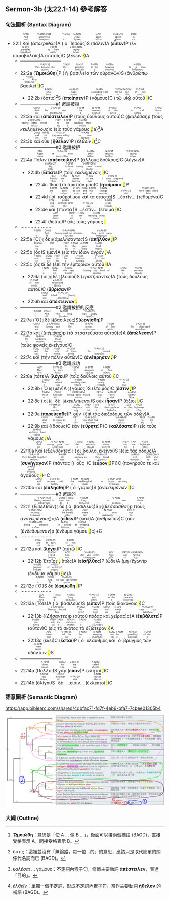 ## Sermon-3b (太22.1-14) 參考解答

### 句法圖析 (Syntax Diagram)


- 22:1 <RUBY><ruby><ruby>Καὶ<rt>καί</rt></ruby><rt>And</rt></ruby><rt>CONJ</rt></RUBY> (<RUBY><ruby><ruby><em><em>ἀποκριθεὶς</em></em><rt>ἀποκρίνω</rt></ruby><rt>answering</rt></ruby><rt>V-AMP-NSM</rt></RUBY>)A (<RUBY><ruby><ruby>ὁ<rt>ὁ</rt></ruby><rt>-</rt></ruby><rt>T-NSM</rt></RUBY> <RUBY><ruby><ruby>Ἰησοῦς<rt>Ἰησοῦς</rt></ruby><rt>Jesus</rt></ruby><rt>N-NSM</rt></RUBY>)S (<RUBY><ruby><ruby>πάλιν<rt>πάλιν</rt></ruby><rt>again</rt></ruby><rt>ADV</rt></RUBY>)A (<RUBY><ruby><ruby><strong><strong>εἶπεν</strong></strong><rt>εἶπον</rt></ruby><rt>spoke</rt></ruby><rt>V-AAI-3S</rt></RUBY>)P (<RUBY><ruby><ruby>ἐν<rt>ἐν</rt></ruby><rt>in</rt></ruby><rt>PREP</rt></RUBY> <RUBY><ruby><ruby>παραβολαῖς<rt>παραβολή</rt></ruby><rt>parables</rt></ruby><rt>N-DPF</rt></RUBY>)A (<RUBY><ruby><ruby>αὐτοῖς<rt>αὐτός</rt></ruby><rt>to them</rt></ruby><rt>P-DPM</rt></RUBY>)C (<RUBY><ruby><ruby><em>λέγων <mark class="pm">·</mark></em><rt>λέγω</rt></ruby><rt>saying</rt></ruby><rt>V-PAP-NSM</rt></RUBY>)A
	- ═════════════
	- 22:2a (<RUBY><ruby><ruby><strong><strong>Ὡμοιώθη</strong></strong><rt>ὁμοιόω</rt></ruby><rt>Has become like</rt></ruby><rt>V-API-3S</rt></RUBY>)[^1]P (<RUBY><ruby><ruby>ἡ<rt>ὁ</rt></ruby><rt>the</rt></ruby><rt>T-NSF</rt></RUBY> <RUBY><ruby><ruby>βασιλεία<rt>βασιλεία</rt></ruby><rt>kingdom</rt></ruby><rt>N-NSF</rt></RUBY> <RUBY><ruby><ruby>τῶν<rt>ὁ</rt></ruby><rt>of the</rt></ruby><rt>T-GPM</rt></RUBY> <RUBY><ruby><ruby>οὐρανῶν<rt>οὐρανός</rt></ruby><rt>heavens</rt></ruby><rt>N-GPM</rt></RUBY>)S (<RUBY><ruby><ruby>ἀνθρώπῳ<rt>ἄνθρωπος</rt></ruby><rt>to a man</rt></ruby><rt>N-DSM</rt></RUBY> <RUBY><ruby><ruby>βασιλεῖ <mark class="pm">,</mark><rt>βασιλεύς</rt></ruby><rt>a king</rt></ruby><rt>N-DSM</rt></RUBY>)C 
		- 22:2b (<RUBY><ruby><ruby>ὅστις<rt>ὅστις</rt></ruby><rt>who</rt></ruby><rt>R-NSM</rt></RUBY>)[^2]S (<RUBY><ruby><ruby><strong><strong>ἐποίησεν</strong></strong><rt>ποιέω</rt></ruby><rt>made</rt></ruby><rt>V-AAI-3S</rt></RUBY>)P (<RUBY><ruby><ruby>γάμους<rt>γάμος</rt></ruby><rt>a wedding feast</rt></ruby><rt>N-APM</rt></RUBY>)C (<RUBY><ruby><ruby>τῷ<rt>ὁ</rt></ruby><rt>for the</rt></ruby><rt>T-DSM</rt></RUBY> <RUBY><ruby><ruby>υἱῷ<rt>υἱός</rt></ruby><rt>son</rt></ruby><rt>N-DSM</rt></RUBY> <RUBY><ruby><ruby>αὐτοῦ <mark class="pm">.</mark><rt>αὐτός</rt></ruby><rt>of him</rt></ruby><rt>P-GSM</rt></RUBY>)C
	- ————————#1 邀請被拒
	- 22:3a <RUBY><ruby><ruby>καὶ<rt>καί</rt></ruby><rt>And</rt></ruby><rt>CONJ</rt></RUBY> (<RUBY><ruby><ruby><strong><strong>ἀπέστειλεν</strong></strong><rt>ἀποστέλλω</rt></ruby><rt>he sent</rt></ruby><rt>V-AAI-3S</rt></RUBY>)P (<RUBY><ruby><ruby>τοὺς<rt>ὁ</rt></ruby><rt>the</rt></ruby><rt>T-APM</rt></RUBY> <RUBY><ruby><ruby>δούλους<rt>δοῦλος</rt></ruby><rt>servants</rt></ruby><rt>N-APM</rt></RUBY> <RUBY><ruby><ruby>αὐτοῦ<rt>αὐτός</rt></ruby><rt>of him</rt></ruby><rt>P-GSM</rt></RUBY>)C {(<RUBY><ruby><ruby><em>καλέσαι</em><rt>καλέω</rt></ruby><rt>to call</rt></ruby><rt>V-AAN</rt></RUBY>)p (<RUBY><ruby><ruby>τοὺς<rt>ὁ</rt></ruby><rt>those</rt></ruby><rt>T-APM</rt></RUBY> <RUBY><ruby><ruby><em><em>κεκλημένους</em></em><rt>καλέω</rt></ruby><rt>having been invited</rt></ruby><rt>V-RPP-APM</rt></RUBY>)c (<RUBY><ruby><ruby>εἰς<rt>εἰς</rt></ruby><rt>to</rt></ruby><rt>PREP</rt></RUBY> <RUBY><ruby><ruby>τοὺς<rt>ὁ</rt></ruby><rt>the</rt></ruby><rt>T-APM</rt></RUBY> <RUBY><ruby><ruby>γάμους <mark class="pm">,</mark><rt>γάμος</rt></ruby><rt>wedding feast</rt></ruby><rt>N-APM</rt></RUBY>)a}[^3]A
	- 22:3b <RUBY><ruby><ruby>καὶ<rt>καί</rt></ruby><rt>and</rt></ruby><rt>CONJ</rt></RUBY> <RUBY><ruby><ruby>οὐκ<rt>οὐ</rt></ruby><rt>not</rt></ruby><rt>PRT-N</rt></RUBY> (<RUBY><ruby><ruby><strong><strong>ἤθελον</strong></strong><rt>θέλω</rt></ruby><rt>they were willing</rt></ruby><rt>V-IAI-3P</rt></RUBY>)P (<RUBY><ruby><ruby><em>ἐλθεῖν <mark class="pm">.</mark></em><rt>ἔρχομαι</rt></ruby><rt>to come</rt></ruby><rt>V-AAN</rt></RUBY>)[^4]C
	- ————————#2 邀請被拒
	- 22:4a <RUBY><ruby><ruby>Πάλιν<rt>πάλιν</rt></ruby><rt>Again</rt></ruby><rt>ADV</rt></RUBY> (<RUBY><ruby><ruby><strong><strong>ἀπέστειλεν</strong></strong><rt>ἀποστέλλω</rt></ruby><rt>he sent</rt></ruby><rt>V-AAI-3S</rt></RUBY>)P (<RUBY><ruby><ruby>ἄλλους<rt>ἄλλος</rt></ruby><rt>other</rt></ruby><rt>A-APM</rt></RUBY> <RUBY><ruby><ruby>δούλους<rt>δοῦλος</rt></ruby><rt>servants</rt></ruby><rt>N-APM</rt></RUBY>)C (<RUBY><ruby><ruby><em>λέγων <mark class="pm"></mark></em><rt>λέγω</rt></ruby><rt>saying</rt></ruby><rt>V-PAP-NSM</rt></RUBY>)A
		- 22:4b (<RUBY><ruby><ruby><strong><strong>Εἴπατε</strong></strong><rt>εἶπον</rt></ruby><rt>Say</rt></ruby><rt>V-AAM-2P</rt></RUBY>)P (<RUBY><ruby><ruby>τοῖς<rt>ὁ</rt></ruby><rt>to those</rt></ruby><rt>T-DPM</rt></RUBY> <RUBY><ruby><ruby><em>κεκλημένοις <mark class="pm">·</mark></em><rt>καλέω</rt></ruby><rt>having been invited</rt></ruby><rt>V-RPP-DPM</rt></RUBY>)C
			- 22:4c <RUBY><ruby><ruby>Ἰδοὺ<rt>ἰδού</rt></ruby><rt>Behold</rt></ruby><rt>INJ</rt></RUBY> (<RUBY><ruby><ruby>τὸ<rt>ὁ</rt></ruby><rt>the</rt></ruby><rt>T-ASN</rt></RUBY> <RUBY><ruby><ruby>ἄριστόν<rt>ἄριστον</rt></ruby><rt>dinner</rt></ruby><rt>N-ASN</rt></RUBY> <RUBY><ruby><ruby>μου<rt>ἐγώ</rt></ruby><rt>of me</rt></ruby><rt>P-1GS</rt></RUBY>)C (<RUBY><ruby><ruby><strong>ἡτοίμακα <mark class="pm">,</mark></strong><rt>ἑτοιμάζω</rt></ruby><rt>I have prepared</rt></ruby><rt>V-RAI-1S</rt></RUBY>)P 
			- 22:4d (<RUBY><ruby><ruby>οἱ<rt>ὁ</rt></ruby><rt>the</rt></ruby><rt>T-NPM</rt></RUBY> <RUBY><ruby><ruby>ταῦροί<rt>ταῦρος</rt></ruby><rt>oxen</rt></ruby><rt>N-NPM</rt></RUBY> <RUBY><ruby><ruby>μου<rt>ἐγώ</rt></ruby><rt>of Me</rt></ruby><rt>P-1GS</rt></RUBY> <RUBY><ruby><ruby>καὶ<rt>καί</rt></ruby><rt>and</rt></ruby><rt>CONJ</rt></RUBY> <RUBY><ruby><ruby>τὰ<rt>ὁ</rt></ruby><rt>the</rt></ruby><rt>T-NPN</rt></RUBY> <RUBY><ruby><ruby>σιτιστὰ<rt>σιτιστός</rt></ruby><rt>fatlings</rt></ruby><rt>A-NPN</rt></RUBY>)S ...<RUBY><ruby>ἐστὶν<rt>εἰμί</rt></ruby><rt>V-PAI-3S</rt></RUBY>... (<RUBY><ruby><ruby><em><em>τεθυμένα</em></em><rt>θύω</rt></ruby><rt>have been killed</rt></ruby><rt>V-RPP-NPN</rt></RUBY>)C
			- 22:4e <RUBY><ruby><ruby>καὶ<rt>καί</rt></ruby><rt>and</rt></ruby><rt>CONJ</rt></RUBY> (<RUBY><ruby><ruby>πάντα<rt>πᾶς</rt></ruby><rt>all things [are]</rt></ruby><rt>A-NPN</rt></RUBY>)S ...<RUBY><ruby>ἐστὶν<rt>εἰμί</rt></ruby><rt>V-PAI-3S</rt></RUBY>... (<RUBY><ruby><ruby>ἕτοιμα <mark class="pm">·</mark><rt>ἕτοιμος</rt></ruby><rt>ready</rt></ruby><rt>A-NPN</rt></RUBY>)C
			- 22:4f (<RUBY><ruby><ruby>δεῦτε<rt>δεῦτε</rt></ruby><rt>come</rt></ruby><rt>ADV</rt></RUBY>)P (<RUBY><ruby><ruby>εἰς<rt>εἰς</rt></ruby><rt>to</rt></ruby><rt>PREP</rt></RUBY> <RUBY><ruby><ruby>τοὺς<rt>ὁ</rt></ruby><rt>the</rt></ruby><rt>T-APM</rt></RUBY> <RUBY><ruby><ruby>γάμους <mark class="pm">.</mark><rt>γάμος</rt></ruby><rt>wedding feast</rt></ruby><rt>N-APM</rt></RUBY> 
	- ⋯⋯⋯⋯⋯⋯⋯
	- 22:5a (<RUBY><ruby><ruby>Οἱ<rt>ὁ</rt></ruby><rt>-</rt></ruby><rt>T-NPM</rt></RUBY>)⦇ <RUBY><ruby><ruby>δὲ<rt>δέ</rt></ruby><rt>And</rt></ruby><rt>CONJ</rt></RUBY> ⦈(<RUBY><ruby><ruby><em><em>ἀμελήσαντες</em></em><rt>ἀμελέω</rt></ruby><rt>having paid no attention</rt></ruby><rt>V-AAP-NPM</rt></RUBY>)S (<RUBY><ruby><ruby><strong>ἀπῆλθον <mark class="pm">,</mark></strong><rt>ἀπέρχομαι</rt></ruby><rt>they went away</rt></ruby><rt>V-AAI-3P</rt></RUBY>)P
	- 22:5b (<RUBY><ruby><ruby>ὃς<rt>ὅς</rt></ruby><rt>one</rt></ruby><rt>R-NSM</rt></RUBY>)S (<RUBY><ruby><ruby>μὲν<rt>μέν</rt></ruby><rt>-</rt></ruby><rt>PRT</rt></RUBY>)A (<RUBY><ruby><ruby>εἰς<rt>εἰς</rt></ruby><rt>to</rt></ruby><rt>PREP</rt></RUBY> <RUBY><ruby><ruby>τὸν<rt>ὁ</rt></ruby><rt>the</rt></ruby><rt>T-ASM</rt></RUBY> <RUBY><ruby><ruby>ἴδιον<rt>ἴδιος</rt></ruby><rt>own</rt></ruby><rt>A-ASM</rt></RUBY> <RUBY><ruby><ruby>ἀγρόν <mark class="pm">,</mark><rt>ἀγρός</rt></ruby><rt>field</rt></ruby><rt>N-ASM</rt></RUBY>)A
	- 22:5c (<RUBY><ruby><ruby>ὃς<rt>ὅς</rt></ruby><rt>one</rt></ruby><rt>R-NSM</rt></RUBY>)S <RUBY><ruby><ruby>δὲ<rt>δέ</rt></ruby><rt>then</rt></ruby><rt>CONJ</rt></RUBY> (<RUBY><ruby><ruby>ἐπὶ<rt>ἐπί</rt></ruby><rt>to</rt></ruby><rt>PREP</rt></RUBY> <RUBY><ruby><ruby>τὴν<rt>ὁ</rt></ruby><rt>the</rt></ruby><rt>T-ASF</rt></RUBY> <RUBY><ruby><ruby>ἐμπορίαν<rt>ἐμπορία</rt></ruby><rt>business</rt></ruby><rt>N-ASF</rt></RUBY> <RUBY><ruby><ruby>αὐτοῦ <mark class="pm">·</mark><rt>αὐτός</rt></ruby><rt>of him</rt></ruby><rt>P-GSM</rt></RUBY>)A
		- 22:6a (<RUBY><ruby><ruby>οἱ<rt>ὁ</rt></ruby><rt>-</rt></ruby><rt>T-NPM</rt></RUBY>)⦇ <RUBY><ruby><ruby>δὲ<rt>δέ</rt></ruby><rt>And</rt></ruby><rt>CONJ</rt></RUBY> ⦈(<RUBY><ruby><ruby>λοιποὶ<rt>λοιπός</rt></ruby><rt>the rest</rt></ruby><rt>A-NPM</rt></RUBY>)S (<RUBY><ruby><ruby><em><em>κρατήσαντες</em></em><rt>κρατέω</rt></ruby><rt>having laid hold of</rt></ruby><rt>V-AAP-NPM</rt></RUBY>)A (<RUBY><ruby><ruby>τοὺς<rt>ὁ</rt></ruby><rt>the</rt></ruby><rt>T-APM</rt></RUBY> <RUBY><ruby><ruby>δούλους<rt>δοῦλος</rt></ruby><rt>servants</rt></ruby><rt>N-APM</rt></RUBY> <RUBY><ruby><ruby>αὐτοῦ<rt>αὐτός</rt></ruby><rt>of him</rt></ruby><rt>P-GSM</rt></RUBY>)C (<RUBY><ruby><ruby><strong><strong>ὕβρισαν</strong></strong><rt>ὑβρίζω</rt></ruby><rt>mistreated</rt></ruby><rt>V-AAI-3P</rt></RUBY>)P
		- 22:6b <RUBY><ruby><ruby>καὶ<rt>καί</rt></ruby><rt>and</rt></ruby><rt>CONJ</rt></RUBY> <RUBY><ruby><ruby><strong>ἀπέκτειναν <mark class="pm">.</mark></strong><rt>ἀποκτείνω</rt></ruby><rt>killed [them]</rt></ruby><rt>V-AAI-3P</rt></RUBY> 
	- ————————#2 邀請被拒的反應
	- 22:7a (<RUBY><ruby><ruby>Ὁ<rt>ὁ</rt></ruby><rt>-</rt></ruby><rt>T-NSM</rt></RUBY>)⦇ <RUBY><ruby><ruby>δὲ<rt>δέ</rt></ruby><rt>And</rt></ruby><rt>CONJ</rt></RUBY> ⦈(<RUBY><ruby><ruby>βασιλεὺς<rt>βασιλεύς</rt></ruby><rt>the king</rt></ruby><rt>N-NSM</rt></RUBY>)S(<RUBY><ruby><ruby><strong><strong>ὠργίσθη</strong></strong><rt>ὀργίζω</rt></ruby><rt>was angry</rt></ruby><rt>V-API-3S</rt></RUBY>)P
	- 22:7b <RUBY><ruby><ruby>καὶ<rt>καί</rt></ruby><rt>and</rt></ruby><rt>CONJ</rt></RUBY> {(<RUBY><ruby><ruby><em><em>πέμψας</em></em><rt>πέμπω</rt></ruby><rt>having sent</rt></ruby><rt>V-AAP-NSM</rt></RUBY>)p (<RUBY><ruby><ruby>τὰ<rt>ὁ</rt></ruby><rt>the</rt></ruby><rt>T-APN</rt></RUBY> <RUBY><ruby><ruby>στρατεύματα<rt>στράτευμα</rt></ruby><rt>armies</rt></ruby><rt>N-APN</rt></RUBY> <RUBY><ruby><ruby>αὐτοῦ<rt>αὐτός</rt></ruby><rt>of him</rt></ruby><rt>P-GSM</rt></RUBY>)c}A (<RUBY><ruby><ruby><strong><strong>ἀπώλεσεν</strong></strong><rt>ἀπολλύω</rt></ruby><rt>he destroyed</rt></ruby><rt>V-AAI-3S</rt></RUBY>)P (<RUBY><ruby><ruby>τοὺς<rt>ὁ</rt></ruby><rt>the</rt></ruby><rt>T-APM</rt></RUBY> <RUBY><ruby><ruby>φονεῖς<rt>φονεύς</rt></ruby><rt>murderers</rt></ruby><rt>N-APM</rt></RUBY> <RUBY><ruby><ruby>ἐκείνους<rt>ἐκεῖνος</rt></ruby><rt>those</rt></ruby><rt>D-APM</rt></RUBY>)C
	- 22:7c <RUBY><ruby><ruby>καὶ<rt>καί</rt></ruby><rt>and</rt></ruby><rt>CONJ</rt></RUBY> (<RUBY><ruby><ruby>τὴν<rt>ὁ</rt></ruby><rt>the</rt></ruby><rt>T-ASF</rt></RUBY> <RUBY><ruby><ruby>πόλιν<rt>πόλις</rt></ruby><rt>city</rt></ruby><rt>N-ASF</rt></RUBY> <RUBY><ruby><ruby>αὐτῶν<rt>αὐτός</rt></ruby><rt>of them</rt></ruby><rt>P-GPM</rt></RUBY>)C (<RUBY><ruby><ruby><strong>ἐνέπρησεν <mark class="pm">.</mark></strong><rt>ἐμπρήθω</rt></ruby><rt>he burned</rt></ruby><rt>V-AAI-3S</rt></RUBY>)P
	- ————————#3 邀請成功
	- 22:8a (<RUBY><ruby><ruby>τότε<rt>τότε</rt></ruby><rt>Then</rt></ruby><rt>ADV</rt></RUBY>)A (<RUBY><ruby><ruby><strong><strong>λέγει</strong></strong><rt>λέγω</rt></ruby><rt>he says</rt></ruby><rt>V-PAI-3S</rt></RUBY>)P (<RUBY><ruby><ruby>τοῖς<rt>ὁ</rt></ruby><rt>to</rt></ruby><rt>T-DPM</rt></RUBY> <RUBY><ruby><ruby>δούλοις<rt>δοῦλος</rt></ruby><rt>servants</rt></ruby><rt>N-DPM</rt></RUBY> <RUBY><ruby><ruby>αὐτοῦ <mark class="pm">·</mark><rt>αὐτός</rt></ruby><rt>of him</rt></ruby><rt>P-GSM</rt></RUBY>)C 
		- 22:8b (<RUBY><ruby><ruby>Ὁ<rt>ὁ</rt></ruby><rt>The</rt></ruby><rt>T-NSM</rt></RUBY>)⦇ (<RUBY><ruby><ruby>μὲν<rt>μέν</rt></ruby><rt>indeed</rt></ruby><rt>PRT</rt></RUBY>)A ⦈(<RUBY><ruby><ruby>γάμος<rt>γάμος</rt></ruby><rt>wedding feast</rt></ruby><rt>N-NSM</rt></RUBY>)S (<RUBY><ruby><ruby>ἕτοιμός<rt>ἕτοιμος</rt></ruby><rt>ready</rt></ruby><rt>A-NSM</rt></RUBY>)C (<RUBY><ruby><ruby><strong>ἐστιν <mark class="pm">,</mark></strong><rt>εἰμί</rt></ruby><rt>is</rt></ruby><rt>V-PAI-3S</rt></RUBY>)P
		- 22:8c (<RUBY><ruby><ruby>οἱ<rt>ὁ</rt></ruby><rt>those</rt></ruby><rt>T-NPM</rt></RUBY>)⦇ <RUBY><ruby><ruby>δὲ<rt>δέ</rt></ruby><rt>however</rt></ruby><rt>CONJ</rt></RUBY> ⦈(<RUBY><ruby><ruby><em><em>κεκλημένοι</em></em><rt>καλέω</rt></ruby><rt>having been invited</rt></ruby><rt>V-RPP-NPM</rt></RUBY>)S <RUBY><ruby><ruby>οὐκ<rt>οὐ</rt></ruby><rt>not</rt></ruby><rt>PRT-N</rt></RUBY> (<RUBY><ruby><ruby><strong><strong>ἦσαν</strong></strong><rt>εἰμί</rt></ruby><rt>were</rt></ruby><rt>V-IAI-3P</rt></RUBY>)P (<RUBY><ruby><ruby>ἄξιοι <mark class="pm">·</mark><rt>ἄξιος</rt></ruby><rt>worthy</rt></ruby><rt>A-NPM</rt></RUBY>)C
		- 22:9a (<RUBY><ruby><ruby><strong><strong>πορεύεσθε</strong></strong><rt>πορεύω</rt></ruby><rt>Go</rt></ruby><rt>V-PMM-2P</rt></RUBY>)P <RUBY><ruby><ruby>οὖν<rt>οὖν</rt></ruby><rt>therefore</rt></ruby><rt>CONJ</rt></RUBY> (<RUBY><ruby><ruby>ἐπὶ<rt>ἐπί</rt></ruby><rt>into</rt></ruby><rt>PREP</rt></RUBY> <RUBY><ruby><ruby>τὰς<rt>ὁ</rt></ruby><rt>the</rt></ruby><rt>T-APF</rt></RUBY> <RUBY><ruby><ruby>διεξόδους<rt>διέξοδος</rt></ruby><rt>thoroughfares</rt></ruby><rt>N-APF</rt></RUBY> <RUBY><ruby><ruby>τῶν<rt>ὁ</rt></ruby><rt>of the</rt></ruby><rt>T-GPF</rt></RUBY> <RUBY><ruby><ruby>ὁδῶν<rt>ὁδός</rt></ruby><rt>highways</rt></ruby><rt>N-GPF</rt></RUBY>)A
		- 22:9b <RUBY><ruby><ruby>καὶ<rt>καί</rt></ruby><rt>and</rt></ruby><rt>CONJ</rt></RUBY> {(<RUBY><ruby><ruby>ὅσους<rt>ὅσος</rt></ruby><rt>as many as</rt></ruby><rt>K-APM</rt></RUBY>)C <RUBY><ruby><ruby>ἐὰν<rt>ἐάν</rt></ruby><rt>if</rt></ruby><rt>PRT</rt></RUBY> (<RUBY><ruby><ruby><strong><strong>εὕρητε</strong></strong><rt>εὑρίσκω</rt></ruby><rt>you shall find</rt></ruby><rt>V-AAS-2P</rt></RUBY>)P}C (<RUBY><ruby><ruby><strong><strong>καλέσατε</strong></strong><rt>καλέω</rt></ruby><rt>invite</rt></ruby><rt>V-AAM-2P</rt></RUBY>)P (<RUBY><ruby><ruby>εἰς<rt>εἰς</rt></ruby><rt>to</rt></ruby><rt>PREP</rt></RUBY> <RUBY><ruby><ruby>τοὺς<rt>ὁ</rt></ruby><rt>the</rt></ruby><rt>T-APM</rt></RUBY> <RUBY><ruby><ruby>γάμους <mark class="pm">.</mark><rt>γάμος</rt></ruby><rt>wedding feast</rt></ruby><rt>N-APM</rt></RUBY>)A
	- 22:10a <RUBY><ruby><ruby>Καὶ<rt>καί</rt></ruby><rt>And</rt></ruby><rt>CONJ</rt></RUBY> (<RUBY><ruby><ruby><em><em>ἐξελθόντες</em></em><rt>ἐξέρχομαι</rt></ruby><rt>having gone out</rt></ruby><rt>V-AAP-NPM</rt></RUBY>)⦇ (<RUBY><ruby><ruby>οἱ<rt>ὁ</rt></ruby><rt>the</rt></ruby><rt>T-NPM</rt></RUBY> <RUBY><ruby><ruby>δοῦλοι<rt>δοῦλος</rt></ruby><rt>servants</rt></ruby><rt>N-NPM</rt></RUBY> <RUBY><ruby><ruby>ἐκεῖνοι<rt>ἐκεῖνος</rt></ruby><rt>those</rt></ruby><rt>D-NPM</rt></RUBY>)S ⦈(<RUBY><ruby><ruby>εἰς<rt>εἰς</rt></ruby><rt>into</rt></ruby><rt>PREP</rt></RUBY> <RUBY><ruby><ruby>τὰς<rt>ὁ</rt></ruby><rt>the</rt></ruby><rt>T-APF</rt></RUBY> <RUBY><ruby><ruby>ὁδοὺς<rt>ὁδός</rt></ruby><rt>highways</rt></ruby><rt>N-APF</rt></RUBY>)A (<RUBY><ruby><ruby><strong><strong>συνήγαγον</strong></strong><rt>συνάγω</rt></ruby><rt>they brought together</rt></ruby><rt>V-AAI-3P</rt></RUBY>)P {<RUBY><ruby><ruby>πάντας<rt>πᾶς</rt></ruby><rt>all</rt></ruby><rt>A-APM</rt></RUBY> [(<RUBY><ruby><ruby>οὓς<rt>ὅς</rt></ruby><rt>as many as</rt></ruby><rt>R-APM</rt></RUBY>)C (<RUBY><ruby><ruby><strong>εὗρον <mark class="pm">,</mark></strong><rt>εὑρίσκω</rt></ruby><rt>they found</rt></ruby><rt>V-AAI-3P</rt></RUBY>)P]}C {<RUBY><ruby><ruby>πονηρούς<rt>πονηρός</rt></ruby><rt>evil</rt></ruby><rt>A-APM</rt></RUBY> <RUBY><ruby><ruby>τε<rt>τε</rt></ruby><rt>both</rt></ruby><rt>CONJ</rt></RUBY> <RUBY><ruby><ruby>καὶ<rt>καί</rt></ruby><rt>and</rt></ruby><rt>CONJ</rt></RUBY> <RUBY><ruby><ruby>ἀγαθούς <mark class="pm">·</mark><rt>ἀγαθός</rt></ruby><rt>good</rt></ruby><rt>A-APM</rt></RUBY>}=C
	- 22:10b <RUBY><ruby><ruby>καὶ<rt>καί</rt></ruby><rt>and</rt></ruby><rt>CONJ</rt></RUBY> (<RUBY><ruby><ruby><strong><strong>ἐπλήσθη</strong></strong><rt>πλήθω</rt></ruby><rt>became full</rt></ruby><rt>V-API-3S</rt></RUBY>)P (<RUBY><ruby><ruby>ὁ<rt>ὁ</rt></ruby><rt>the</rt></ruby><rt>T-NSM</rt></RUBY> <RUBY><ruby><ruby>γάμος<rt>γάμος</rt></ruby><rt>wedding hall</rt></ruby><rt>N-NSM</rt></RUBY>)S (<RUBY><ruby><ruby><em>ἀνακειμένων <mark class="pm">.</mark></em><rt>ἀνάκειμαι</rt></ruby><rt>of those reclining</rt></ruby><rt>V-PMP-GPM</rt></RUBY>)C
	- ————————#3 邀請的
	- 22:11 {<RUBY><ruby><ruby><em><em>Εἰσελθὼν</em></em><rt>εἰσέρχομαι</rt></ruby><rt>Having entered in</rt></ruby><rt>V-AAP-NSM</rt></RUBY>}⦇ <RUBY><ruby><ruby>δὲ<rt>δέ</rt></ruby><rt>then</rt></ruby><rt>CONJ</rt></RUBY> (<RUBY><ruby><ruby>ὁ<rt>ὁ</rt></ruby><rt>the</rt></ruby><rt>T-NSM</rt></RUBY> <RUBY><ruby><ruby>βασιλεὺς<rt>βασιλεύς</rt></ruby><rt>king</rt></ruby><rt>N-NSM</rt></RUBY>)S ⦈{(<RUBY><ruby><ruby><em>θεάσασθαι</em><rt>θεάομαι</rt></ruby><rt>to see</rt></ruby><rt>V-AMN</rt></RUBY>)p (<RUBY><ruby><ruby>τοὺς<rt>ὁ</rt></ruby><rt>those</rt></ruby><rt>T-APM</rt></RUBY> <RUBY><ruby><ruby><em><em>ἀνακειμένους</em></em><rt>ἀνάκειμαι</rt></ruby><rt>reclining</rt></ruby><rt>V-PMP-APM</rt></RUBY>)c}A (<RUBY><ruby><ruby><strong><strong>εἶδεν</strong></strong><rt>εἴδω</rt></ruby><rt>he beheld</rt></ruby><rt>V-AAI-3S</rt></RUBY>)P (<RUBY><ruby><ruby>ἐκεῖ<rt>ἐκεῖ</rt></ruby><rt>there</rt></ruby><rt>ADV</rt></RUBY>)A (<RUBY><ruby><ruby>ἄνθρωπον<rt>ἄνθρωπος</rt></ruby><rt>a man</rt></ruby><rt>N-ASM</rt></RUBY>)C {<RUBY><ruby><ruby>οὐκ<rt>οὐ</rt></ruby><rt>not</rt></ruby><rt>PRT-N</rt></RUBY> (<RUBY><ruby><ruby><em><em>ἐνδεδυμένον</em></em><rt>ἐνδύω</rt></ruby><rt>being dressed</rt></ruby><rt>V-RMP-ASM</rt></RUBY>)p (<RUBY><ruby><ruby>ἔνδυμα<rt>ἔνδυμα</rt></ruby><rt>in clothes</rt></ruby><rt>N-ASN</rt></RUBY> <RUBY><ruby><ruby>γάμου <mark class="pm">,</mark><rt>γάμος</rt></ruby><rt>of wedding</rt></ruby><rt>N-GSM</rt></RUBY>)c}+C
	- ⋯⋯⋯⋯⋯⋯⋯
	- 22:12a <RUBY><ruby><ruby>καὶ<rt>καί</rt></ruby><rt>and</rt></ruby><rt>CONJ</rt></RUBY> (<RUBY><ruby><ruby><strong><strong>λέγει</strong></strong><rt>λέγω</rt></ruby><rt>he says</rt></ruby><rt>V-PAI-3S</rt></RUBY>)P (<RUBY><ruby><ruby>αὐτῷ <mark class="pm">·</mark><rt>αὐτός</rt></ruby><rt>to him</rt></ruby><rt>P-DSM</rt></RUBY>)C 
		- 22:12b <RUBY><ruby><ruby>Ἑταῖρε <mark class="pm">,</mark><rt>ἑταῖρος</rt></ruby><rt>Friend</rt></ruby><rt>N-VSM</rt></RUBY> (<RUBY><ruby><ruby>πῶς<rt>πως</rt></ruby><rt>how</rt></ruby><rt>ADV</rt></RUBY>)A (<RUBY><ruby><ruby><strong><strong>εἰσῆλθες</strong></strong><rt>εἰσέρχομαι</rt></ruby><rt>did you enter</rt></ruby><rt>V-AAI-2S</rt></RUBY>)P (<RUBY><ruby><ruby>ὧδε<rt>ὧδε</rt></ruby><rt>here</rt></ruby><rt>ADV</rt></RUBY>)A {<RUBY><ruby><ruby>μὴ<rt>μή</rt></ruby><rt>not</rt></ruby><rt>PRT-N</rt></RUBY> (<RUBY><ruby><ruby><em><em>ἔχων</em></em><rt>ἔχω</rt></ruby><rt>having</rt></ruby><rt>V-PAP-NSM</rt></RUBY>)p (<RUBY><ruby><ruby>ἔνδυμα<rt>ἔνδυμα</rt></ruby><rt>garment</rt></ruby><rt>N-ASN</rt></RUBY> <RUBY><ruby><ruby>γάμου <mark class="pm">;</mark><rt>γάμος</rt></ruby><rt>of wedding?</rt></ruby><rt>N-GSM</rt></RUBY>)c}A 
	- 22:12c (<RUBY><ruby><ruby>Ὁ<rt>ὁ</rt></ruby><rt>-</rt></ruby><rt>T-NSM</rt></RUBY>)S <RUBY><ruby><ruby>δὲ<rt>δέ</rt></ruby><rt>And</rt></ruby><rt>CONJ</rt></RUBY> (<RUBY><ruby><ruby><strong>ἐφιμώθη <mark class="pm">.</mark></strong><rt>φιμόω</rt></ruby><rt>he was speechless</rt></ruby><rt>V-API-3S</rt></RUBY>)P
	- ⋯⋯⋯⋯⋯⋯⋯
	- 22:13a (<RUBY><ruby><ruby>Τότε<rt>τότε</rt></ruby><rt>Then</rt></ruby><rt>ADV</rt></RUBY>)A (<RUBY><ruby><ruby>ὁ<rt>ὁ</rt></ruby><rt>the</rt></ruby><rt>T-NSM</rt></RUBY> <RUBY><ruby><ruby>βασιλεὺς<rt>βασιλεύς</rt></ruby><rt>king</rt></ruby><rt>N-NSM</rt></RUBY>)S (<RUBY><ruby><ruby><strong><strong>εἶπεν</strong></strong><rt>εἶπον</rt></ruby><rt>said</rt></ruby><rt>V-AAI-3S</rt></RUBY>)P (<RUBY><ruby><ruby>τοῖς<rt>ὁ</rt></ruby><rt>to the</rt></ruby><rt>T-DPM</rt></RUBY> <RUBY><ruby><ruby>διακόνοις <mark class="pm">·</mark><rt>διάκονος</rt></ruby><rt>servants</rt></ruby><rt>N-DPM</rt></RUBY>)C 
		- 22:13b {(<RUBY><ruby><ruby><em><em>Δήσαντες</em></em><rt>δέω</rt></ruby><rt>Having bound</rt></ruby><rt>V-AAP-NPM</rt></RUBY>)p (<RUBY><ruby><ruby>αὐτοῦ<rt>αὐτός</rt></ruby><rt>his</rt></ruby><rt>P-GSM</rt></RUBY> <RUBY><ruby><ruby>πόδας<rt>πούς</rt></ruby><rt>feet</rt></ruby><rt>N-APM</rt></RUBY> <RUBY><ruby><ruby>καὶ<rt>καί</rt></ruby><rt>and</rt></ruby><rt>CONJ</rt></RUBY> <RUBY><ruby><ruby>χεῖρας<rt>χείρ</rt></ruby><rt>hands</rt></ruby><rt>N-APF</rt></RUBY>)c}A (<RUBY><ruby><ruby><strong><strong>ἐκβάλετε</strong></strong><rt>ἐκβάλλω</rt></ruby><rt>cast out</rt></ruby><rt>V-AAM-2P</rt></RUBY>)P (<RUBY><ruby><ruby>αὐτὸν<rt>αὐτός</rt></ruby><rt>him</rt></ruby><rt>P-ASM</rt></RUBY>)C (<RUBY><ruby><ruby>εἰς<rt>εἰς</rt></ruby><rt>into</rt></ruby><rt>PREP</rt></RUBY> <RUBY><ruby><ruby>τὸ<rt>ὁ</rt></ruby><rt>the</rt></ruby><rt>T-ASN</rt></RUBY> <RUBY><ruby><ruby>σκότος<rt>σκότος</rt></ruby><rt>darkness</rt></ruby><rt>N-ASN</rt></RUBY> <RUBY><ruby><ruby>τὸ<rt>ὁ</rt></ruby><rt>-</rt></ruby><rt>T-ASN</rt></RUBY> <RUBY><ruby><ruby>ἐξώτερον <mark class="pm">·</mark><rt>ἐξώτερος</rt></ruby><rt>outer</rt></ruby><rt>A-ASN</rt></RUBY>)A
		- 22:13c (<RUBY><ruby><ruby>ἐκεῖ<rt>ἐκεῖ</rt></ruby><rt>there</rt></ruby><rt>ADV</rt></RUBY>)C (<RUBY><ruby><ruby><strong><strong>ἔσται</strong></strong><rt>εἰμί</rt></ruby><rt>will be</rt></ruby><rt>V-FMI-3S</rt></RUBY>)P (<RUBY><ruby><ruby>ὁ<rt>ὁ</rt></ruby><rt>the</rt></ruby><rt>T-NSM</rt></RUBY> <RUBY><ruby><ruby>κλαυθμὸς<rt>κλαυθμός</rt></ruby><rt>weeping</rt></ruby><rt>N-NSM</rt></RUBY> <RUBY><ruby><ruby>καὶ<rt>καί</rt></ruby><rt>and</rt></ruby><rt>CONJ</rt></RUBY> <RUBY><ruby><ruby>ὁ<rt>ὁ</rt></ruby><rt>the</rt></ruby><rt>T-NSM</rt></RUBY> <RUBY><ruby><ruby>βρυγμὸς<rt>βρυγμός</rt></ruby><rt>gnashing</rt></ruby><rt>N-NSM</rt></RUBY> <RUBY><ruby><ruby>τῶν<rt>ὁ</rt></ruby><rt>of the</rt></ruby><rt>T-GPM</rt></RUBY> <RUBY><ruby><ruby>ὀδόντων <mark class="pm">.</mark><rt>ὀδούς</rt></ruby><rt>teeth</rt></ruby><rt>N-GPM</rt></RUBY>)S
	- ═════════════
	- 22:14a (<RUBY><ruby><ruby>Πολλοὶ<rt>πολύς</rt></ruby><rt>Many</rt></ruby><rt>A-NPM</rt></RUBY>)S <RUBY><ruby><ruby>γάρ<rt>γάρ</rt></ruby><rt>for</rt></ruby><rt>CONJ</rt></RUBY> (<RUBY><ruby><ruby><strong><strong>εἰσιν</strong></strong><rt>εἰμί</rt></ruby><rt>are</rt></ruby><rt>V-PAI-3P</rt></RUBY>)P (<RUBY><ruby><ruby>κλητοὶ <mark class="pm">,</mark><rt>κλητός</rt></ruby><rt>called</rt></ruby><rt>A-NPM</rt></RUBY>)C 
	- 22:14b (<RUBY><ruby><ruby>ὀλίγοι<rt>ὀλίγος</rt></ruby><rt>few</rt></ruby><rt>A-NPM</rt></RUBY>)S <RUBY><ruby><ruby>δὲ<rt>δέ</rt></ruby><rt>however</rt></ruby><rt>CONJ</rt></RUBY> ...<RUBY><ruby>εἰσιν<rt>εἰμί</rt></ruby><rt>V-PAI-3P</rt></RUBY>... (<RUBY><ruby><ruby>ἐκλεκτοί <mark class="pm">.</mark><rt>ἐκλεκτός</rt></ruby><rt>chosen</rt></ruby><rt>A-NPM</rt></RUBY>)C


### 語意圖析 (Semantic Diagram)
https://app.biblearc.com/shared/4dbfac71-fd7f-4eb6-bfa7-7cbee01305b4

![../images/Pasted image 20231018153851.png](../images/Pasted%20image%2020231018153851.png)


### 大綱 (Outline)

[^1]: **Ὡμοιώθη**：意思是「使 A ... 像 B ...」，後面可以接兩個補語 (BAGD)，直接受格表示 A，間接受格表示 B。
[^2]: ὅστις：這裡並沒有「無論誰，每一位…的」的意思，應該只是取代簡單的關係代名詞而已 (BAGD)。
[^3]: _καλέσαι_ ... γάμους：不定詞內嵌子句，修飾主要動詞 **ἀπέστειλεν**，表達「目的」。
[^4]: _ἐλθεῖν_：單獨一個不定詞，形成不定詞內嵌子句，當作主要動詞 **ἤθελον** 的補語 (BAGD)。
